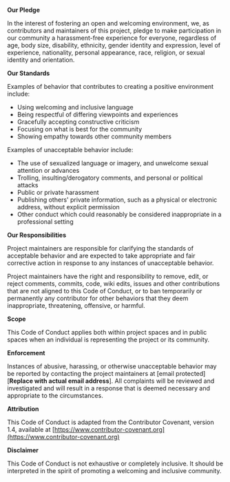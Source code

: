 **Our Pledge**

In the interest of fostering an open and welcoming environment, we, as contributors and maintainers of this project, pledge to make participation in our community a harassment-free experience for everyone, regardless of age, body size, disability, ethnicity, gender identity and expression, level of experience, nationality, personal appearance, race, religion, or sexual identity and orientation.

**Our Standards**

Examples of behavior that contributes to creating a positive environment include:

* Using welcoming and inclusive language
* Being respectful of differing viewpoints and experiences
* Gracefully accepting constructive criticism
* Focusing on what is best for the community
* Showing empathy towards other community members

Examples of unacceptable behavior include:

* The use of sexualized language or imagery, and unwelcome sexual attention or advances
* Trolling, insulting/derogatory comments, and personal or political attacks
* Public or private harassment
* Publishing others' private information, such as a physical or electronic address, without explicit permission
* Other conduct which could reasonably be considered inappropriate in a professional setting

**Our Responsibilities**

Project maintainers are responsible for clarifying the standards of acceptable behavior and are expected to take appropriate and fair corrective action in response to any instances of unacceptable behavior.

Project maintainers have the right and responsibility to remove, edit, or reject comments, commits, code, wiki edits, issues and other contributions that are not aligned to this Code of Conduct, or to ban temporarily or permanently any contributor for other behaviors that they deem inappropriate, threatening, offensive, or harmful.

**Scope**

This Code of Conduct applies both within project spaces and in public spaces when an individual is representing the project or its community.

**Enforcement**

Instances of abusive, harassing, or otherwise unacceptable behavior may be reported by contacting the project maintainers at [email protected] [**Replace with actual email address**]. All complaints will be reviewed and investigated and will result in a response that is deemed necessary and appropriate to the circumstances. 

**Attribution**

This Code of Conduct is adapted from the Contributor Covenant, version 1.4, available at [https://www.contributor-covenant.org](https://www.contributor-covenant.org)

**Disclaimer**

This Code of Conduct is not exhaustive or completely inclusive. It should be interpreted in the spirit of promoting a welcoming and inclusive community.


